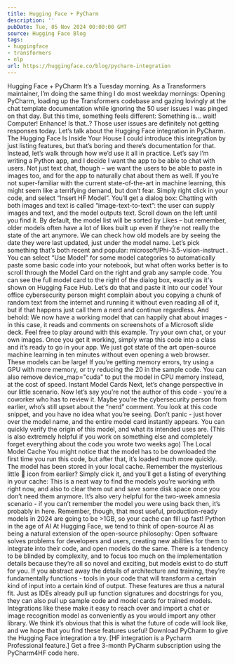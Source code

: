 ```yaml
---
title: Hugging Face + PyCharm
description: ''
pubDate: Tue, 05 Nov 2024 00:00:00 GMT
source: Hugging Face Blog
tags:
- huggingface
- transformers
- nlp
url: https://huggingface.co/blog/pycharm-integration
---
```


Hugging Face + PyCharm
It’s a Tuesday morning. As a Transformers maintainer, I’m doing the same thing I do most weekday mornings: Opening PyCharm, loading up the Transformers codebase and gazing lovingly at the chat template documentation while ignoring the 50 user issues I was pinged on that day. But this time, something feels different:
Something is… wait! Computer! Enhance!
Is that..?
Those user issues are definitely not getting responses today. Let’s talk about the Hugging Face integration in PyCharm.
The Hugging Face Is Inside Your House
I could introduce this integration by just listing features, but that’s boring and there’s documentation for that. Instead, let’s walk through how we’d use it all in practice. Let’s say I’m writing a Python app, and I decide I want the app to be able to chat with users. Not just text chat, though – we want the users to be able to paste in images too, and for the app to naturally chat about them as well.
If you’re not super-familiar with the current state-of-the-art in machine learning, this might seem like a terrifying demand, but don’t fear. Simply right click in your code, and select “Insert HF Model”. You’ll get a dialog box:
Chatting with both images and text is called “image-text-to-text”: the user can supply images and text, and the model outputs text. Scroll down on the left until you find it. By default, the model list will be sorted by Likes – but remember, older models often have a lot of likes built up even if they’re not really the state of the art anymore. We can check how old models are by seeing the date they were last updated, just under the model name. Let’s pick something that’s both recent and popular: microsoft/Phi-3.5-vision-instruct
.
You can select “Use Model” for some model categories to automatically paste some basic code into your notebook, but what often works better is to scroll through the Model Card on the right and grab any sample code. You can see the full model card to the right of the dialog box, exactly as it's shown on Hugging Face Hub. Let’s do that and paste it into our code!
Your office cybersecurity person might complain about you copying a chunk of random text from the internet and running it without even reading all of it, but if that happens just call them a nerd and continue regardless. And behold: We now have a working model that can happily chat about images - in this case, it reads and comments on screenshots of a Microsoft slide deck. Feel free to play around with this example. Try your own chat, or your own images. Once you get it working, simply wrap this code into a class and it’s ready to go in your app. We just got state of the art open-source machine learning in ten minutes without even opening a web browser.
These models can be large! If you’re getting memory errors, try using a GPU with more memory, or try reducing the 20 in the sample code. You can also remove device_map="cuda" to put the model in CPU memory instead, at the cost of speed.
Instant Model Cards
Next, let’s change perspective in our little scenario. Now let’s say you’re not the author of this code - you’re a coworker who has to review it. Maybe you’re the cybersecurity person from earlier, who’s still upset about the “nerd” comment. You look at this code snippet, and you have no idea what you’re seeing. Don’t panic - just hover over the model name, and the entire model card instantly appears. You can quickly verify the origin of this model, and what its intended uses are.
(This is also extremely helpful if you work on something else and completely forget everything about the code you wrote two weeks ago)
The Local Model Cache
You might notice that the model has to be downloaded the first time you run this code, but after that, it’s loaded much more quickly. The model has been stored in your local cache. Remember the mysterious little 🤗 icon from earlier? Simply click it, and you’ll get a listing of everything in your cache:
This is a neat way to find the models you’re working with right now, and also to clear them out and save some disk space once you don’t need them anymore. It’s also very helpful for the two-week amnesia scenario - if you can’t remember the model you were using back then, it’s probably in here. Remember, though, that most useful, production-ready models in 2024 are going to be >1GB, so your cache can fill up fast!
Python in the age of AI
At Hugging Face, we tend to think of open-source AI as being a natural extension of the open-source philosophy: Open software solves problems for developers and users, creating new abilities for them to integrate into their code, and open models do the same. There is a tendency to be blinded by complexity, and to focus too much on the implementation details because they’re all so novel and exciting, but models exist to do stuff for you. If you abstract away the details of architecture and training, they’re fundamentally functions - tools in your code that will transform a certain kind of input into a certain kind of output.
These features are thus a natural fit. Just as IDEs already pull up function signatures and docstrings for you, they can also pull up sample code and model cards for trained models. Integrations like these make it easy to reach over and import a chat or image recognition model as conveniently as you would import any other library. We think it’s obvious that this is what the future of code will look like, and we hope that you find these features useful!
Download PyCharm to give the Hugging Face integration a try.
[HF integration is a Pycharm Professional feature.]
Get a free 3-month PyCharm subscription using the PyCharm4HF code here.